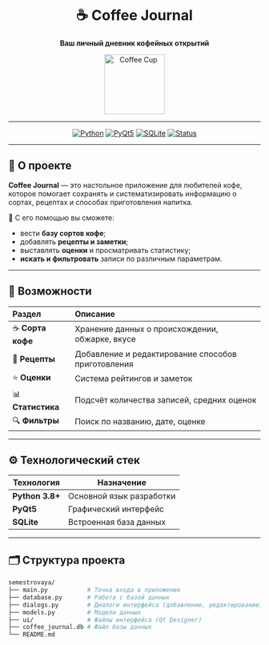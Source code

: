 <div align="center">
  
# ☕ Coffee Journal  
**Ваш личный дневник кофейных открытий**

<img src="https://cdn-icons-png.flaticon.com/512/924/924514.png" width="120" alt="Coffee Cup">

---

[![Python](https://img.shields.io/badge/Python-3.8%2B-blue.svg?logo=python&logoColor=white)]()
[![PyQt5](https://img.shields.io/badge/GUI-PyQt5-brightgreen.svg)]()
[![SQLite](https://img.shields.io/badge/Database-SQLite-blueviolet.svg)]()
[![Status](https://img.shields.io/badge/Status-Active-success.svg)]()

</div>

---

## 🌿 О проекте

**Coffee Journal** — это настольное приложение для любителей кофе, которое помогает сохранять и систематизировать информацию о сортах, рецептах и способах приготовления напитка.

📔 С его помощью вы сможете:
- вести **базу сортов кофе**;
- добавлять **рецепты и заметки**;
- выставлять **оценки** и просматривать статистику;
- **искать и фильтровать** записи по различным параметрам.

---

## 🧩 Возможности

| Раздел | Описание |
|:-------|:----------|
| ☕ **Сорта кофе** | Хранение данных о происхождении, обжарке, вкусе |
| 📖 **Рецепты** | Добавление и редактирование способов приготовления |
| ⭐ **Оценки** | Система рейтингов и заметок |
| 📊 **Статистика** | Подсчёт количества записей, средних оценок |
| 🔍 **Фильтры** | Поиск по названию, дате, оценке |

---

## ⚙️ Технологический стек

| Технология | Назначение |
|-------------|------------|
| **Python 3.8+** | Основной язык разработки |
| **PyQt5** | Графический интерфейс |
| **SQLite** | Встроенная база данных |

---

## 🗂 Структура проекта

```bash
semestrovaya/
├── main.py           # Точка входа в приложение
├── database.py       # Работа с базой данных
├── dialogs.py        # Диалоги интерфейса (добавление, редактирование)
├── models.py         # Модели данных
├── ui/               # Файлы интерфейса (Qt Designer)
├── coffee_journal.db # Файл базы данных
└── README.md
